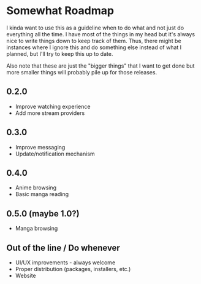 # Somewhat Roadmap

I kinda want to use this as a guideline when to do what and not just do everything all the time.
I have most of the things in my head but it's always nice to write things down to keep track of them.
Thus, there might be instances where I ignore this and do something else instead of what I planned, but I'll try to keep this up to date.

Also note that these are just the "bigger things" that I want to get done but more smaller things will probably pile up for those releases.

## 0.2.0
- Improve watching experience
- Add more stream providers

## 0.3.0
- Improve messaging
- Update/notification mechanism

## 0.4.0
- Anime browsing
- Basic manga reading

## 0.5.0 (maybe 1.0?)
- Manga browsing

## Out of the line / Do whenever
- UI/UX improvements - always welcome
- Proper distribution (packages, installers, etc.)
- Website

